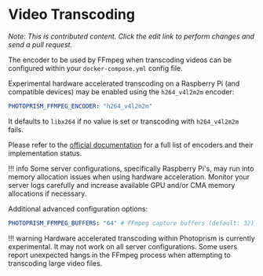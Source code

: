 # Video Transcoding

*Note: This is contributed content. Click the edit link to perform changes and send a pull request.*

The encoder to be used by FFmpeg when transcoding videos can be configured within 
your `docker-compose.yml` config file.  

Experimental hardware accelerated transcoding on a Raspberry Pi (and compatible devices)
may be enabled using the `h264_v4l2m2m` encoder:

```yaml
PHOTOPRISM_FFMPEG_ENCODER: "h264_v4l2m2m"
```

It defaults to `libx264` if no value is set or transcoding with `h264_v4l2m2m` fails.

Please refer to the [official documentation](https://trac.ffmpeg.org/wiki/HWAccelIntro)
for a full list of encoders and their implementation status.

!!! info 
    Some server configurations, specifically Raspberry Pi's, may run into memory 
    allocation issues when using hardware acceleration. 
    Monitor your server logs carefully and increase available GPU and/or CMA memory 
    allocations if necessary. 
    

Additional advanced configuration options:

```yaml
PHOTOPRISM_FFMPEG_BUFFERS: "64" # FFmpeg capture buffers (default: 32)
```

!!! warning
    Hardware accelerated transcoding within Photoprism is currently experimental.
    It may not work on all server configurations.
    Some users report unexpected hangs in the FFmpeg process when attempting to 
    transcoding large video files. 
